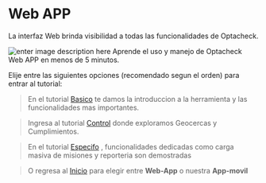 
# Web APP

La interfaz Web brinda visibilidad a todas las funcionalidades de Optacheck. 

![enter image description here](https://hook-docs.s3.amazonaws.com/images/collage1.png)
Aprende el uso y manejo de Optacheck Web APP en menos de 5 minutos. 

Elije entre las siguientes opciones (recomendado segun el orden) para entrar al tutorial:
> En el tutorial [Basico](/v1/web-app/basico/introduccion.html) te damos la introduccion a la herramienta y las funcionalidades mas importantes. 

>  Ingresa al tutorial [Control](https://stace.o/) donde exploramos Geocercas y Cumplimientos. 

 > En el tutorial [Especifo](https://stackedit.io/) , funcionalidades dedicadas como carga masiva de misiones y reporteria son demostradas

> O regresa al [Inicio](https://docs.optacheck.com/v1/) para elegir entre **Web-App** o nuestra **App-movil**

<!--stackedit_data:
eyJoaXN0b3J5IjpbMTI2MjE2MjAyNSwtOTU3NDQxODc4LC0xNj
g4MzMxOTAsMTM1MDgyMzgyNywtMTUxODM5NDIzMF19
-->